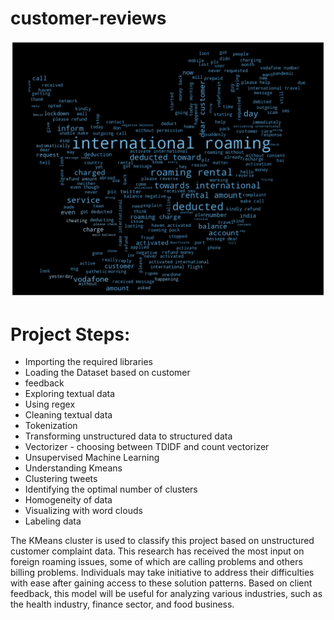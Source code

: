 # customer-reviews
[![name](roaming.png)](roaming.png)

# Project Steps:
- Importing the required libraries
- Loading the Dataset based on customer
- feedback
- Exploring textual data
- Using regex
- Cleaning textual data
- Tokenization
- Transforming unstructured data to structured data
- Vectorizer - choosing between TDIDF and count vectorizer
- Unsupervised Machine Learning
- Understanding Kmeans
- Clustering tweets
- Identifying the optimal number of clusters
- Homogeneity of data
- Visualizing with word clouds
- Labeling data

The KMeans cluster is used to classify this project based on unstructured customer complaint data. This research has received the most input on foreign roaming issues, some of which are calling problems and others billing problems. Individuals may take initiative to address their difficulties with ease after gaining access to these solution patterns. Based on client feedback, this model will be useful for analyzing various industries, such as the health industry, finance sector, and food business.

